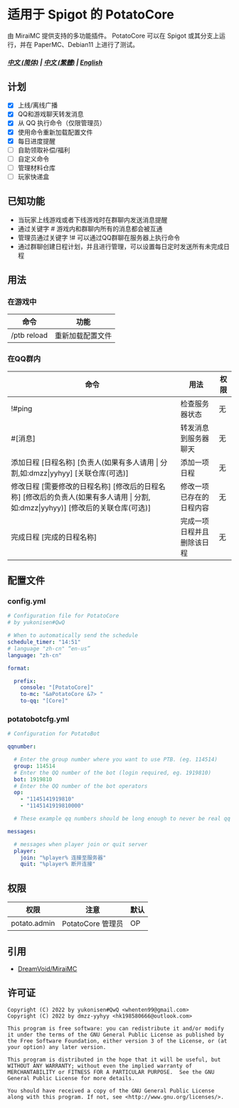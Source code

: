 # 适用于 Spigot 的 PotatoCore

由 MiraiMC 提供支持的多功能插件。
PotatoCore 可以在 Spigot 或其分支上运行，并在 PaperMC、Debian11 上进行了测试。

##### [中文 (简体)](https://github.com/dmzz-yyhyy/PotatoCore/blob/main/README_zh-CN.md) | [中文 (繁體)](https://github.com/dmzz-yyhyy/PotatoCore/blob/main/README_zh-Hant.md) | [English](https://github.com/dmzz-yyhyy/PotatoCore/blob/main/README.md)

## 计划

- [x] 上线/离线广播
- [x] QQ和游戏聊天转发消息
- [x] 从 QQ 执行命令（仅限管理员）
- [x] 使用命令重新加载配置文件
- [x] 每日进度提醒
- [ ] 自助领取补偿/福利
- [ ] 自定义命令
- [ ] 管理材料仓库
- [ ] 玩家快递盒

## 已知功能
- 当玩家上线游戏或者下线游戏时在群聊内发送消息提醒
- 通过关键字 # 游戏内和群聊内所有的消息都会被互通
- 管理员通过关键字 !# 可以通过QQ群聊在服务器上执行命令
- 通过群聊创建日程计划，并且进行管理，可以设置每日定时发送所有未完成日程

## 用法

### 在游戏中

| 命令          | 功能       |
|-------------|----------|
| /ptb reload | 重新加载配置文件 |

### 在QQ群内

| 命令                                                                                        | 用法            | 权限  |
|-------------------------------------------------------------------------------------------|---------------|-----|
| !#ping                                                                                    | 检查服务器状态       | 无   |
| #[消息]                                                                                     | 转发消息到服务器聊天    | 无   |
| 添加日程  [日程名称]  [负责人(如果有多人请用 &#124; 分割,如:dmzz&#124;yyhyy]  [关联仓库(可选)]                       | 添加一项日程        | 无   |
| 修改日程 [需要修改的日程名称] [修改后的日程名称] [修改后的负责人(如果有多人请用 &#124; 分割,如:dmzz&#124;yyhyy)] [修改后的关联仓库(可选)] | 修改一项已存在的日程内容  | 无   |
| 完成日程 [完成的日程名称]                                                                            | 完成一项日程并且删除该日程 | 无   |

## 配置文件

### config.yml
```yml
# Configuration file for PotatoCore
# by yukonisen#QwQ

# When to automatically send the schedule
schedule_timer: "14:51"
# language "zh-cn" “en-us”
language: "zh-cn"

format:

  prefix:
    console: "[PotatoCore]"
    to-mc: "&aPotatoCore &7> "
    to-qq: "[Core]"
```
### potatobotcfg.yml
```yml
# Configuration for PotatoBot

qqnumber:

  # Enter the group number where you want to use PTB. (eg. 114514)
  group: 114514
  # Enter the QQ number of the bot (login required, eg. 1919810)
  bot: 1919810
  # Enter the QQ number of the bot operators
  op:
    - "1145141919810"
    - "1145141919810000"

  # These example qq numbers should be long enough to never be real qq numbers

messages:

  # messages when player join or quit server
  player:
    join: "%player% 连接至服务器"
    quit: "%player% 断开连接"

```

## 权限

| 权限           | 注意             | 默认  |
|--------------|----------------|-----|
| potato.admin | PotatoCore 管理员 | OP  |

## 引用

- [DreamVoid/MiraiMC](https://github.com/DreamVoid/MiraiMC)

## 许可证

````
Copyright (C) 2022 by yukonisen#QwQ <whenten99@gmail.com>
Copyright (C) 2022 by dmzz-yyhyy <hk198580666@outlook.com>

This program is free software: you can redistribute it and/or modify
it under the terms of the GNU General Public License as published by
the Free Software Foundation, either version 3 of the License, or (at
your option) any later version.

This program is distributed in the hope that it will be useful, but
WITHOUT ANY WARRANTY; without even the implied warranty of
MERCHANTABILITY or FITNESS FOR A PARTICULAR PURPOSE.  See the GNU
General Public License for more details.

You should have received a copy of the GNU General Public License
along with this program. If not, see <http://www.gnu.org/licenses/>.
````
